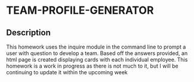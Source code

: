 # TEAM-PROFILE-GENERATOR

## Description

This homework uses the inquire module in the command line to prompt a user with question to develop a team. Based off the answers provided, an html page is created displaying cards with each individual employee. This homework is a work in progress as there is not much to it, but I will be continuing to update it within the upcoming week
